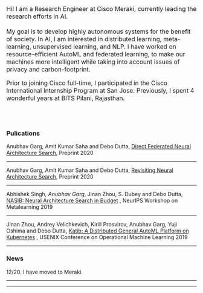  <font size="3">
 
Hi! I am a Research Engineer at Cisco Meraki, currently leading the research efforts in AI. 
<br><br>
My goal is to develop highly autonomous systems for the benefit of society. In AI, I am interested in distributed learning, meta-learning, unsupervised learning, and NLP. I have worked on resource-efficient AutoML and federated learning, to make our machines more intelligent while taking into account issues of privacy and carbon-footprint.

Prior to joining Cisco full-time, I participated in the Cisco International Internship Program at San Jose. Previously, I spent 4 wonderful years at BITS Pilani, Rajasthan.

</font>
 <br><br>
 
### Pulications

Anubhav Garg, Amit Kumar Saha and Debo Dutta, [Direct Federated Neural Architecture Search](https://arxiv.org/abs/2010.06223),
Preprint 2020

---

Anubhav Garg, Amit Kumar Saha and Debo Dutta, [Revisiting Neural Architecture Search](https://arxiv.org/abs/2010.05719), Preprint
2020

---

Abhishek Singh<sup>*</sup>, Anubhav Garg<sup>*</sup>, Jinan Zhou, S. Dubey and Debo Dutta, [NASIB: Neural Architecture
Search in Budget](https://arxiv.org/abs/1910.08665)
, NeurIPS Workshop on Metalearning 2019

---

Jinan Zhou, Andrey Velichkevich, Kirill Prosvirov, Anubhav Garg, Yuji Oshima and Debo Dutta,
[Katib: A Distributed General AutoML Platform on Kubernetes](https://opml19papers.usenix.hotcrp.com/doc/opml19papers-final52.pdf?cap=052aDJ1RaUal6PE)
, USENIX Conference on Operational Machine Learning 2019 

---

### News

12/20. I have moved to Meraki.

---



---

